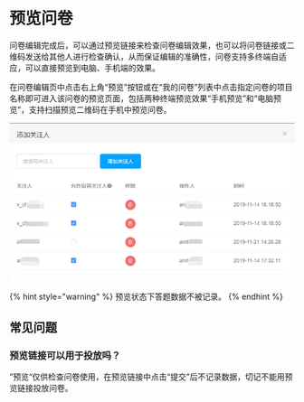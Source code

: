 # 预览问卷

问卷编辑完成后，可以通过预览链接来检查问卷编辑效果，也可以将问卷链接或二维码发送给其他人进行检查确认，从而保证编辑的准确性，问卷支持多终端自适应，可以直接预览到电脑、手机端的效果。

在问卷编辑页中点击右上角“预览”按钮或在“我的问卷”列表中点击指定问卷的项目名称即可进入该问卷的预览页面，包括两种终端预览效果“手机预览”和“电脑预览”，支持扫描预览二维码在手机中预览问卷。

![&#x9884;&#x89C8;&#x95EE;&#x5377;](../.gitbook/assets/image%20%28302%29.png)



{% hint style="warning" %}
预览状态下答题数据不被记录。
{% endhint %}

## 常见问题

### 预览链接可以用于投放吗？

”预览“仅供检查问卷使用，在预览链接中点击“提交”后不记录数据，切记不能用预览链接投放问卷。

